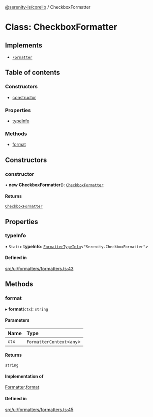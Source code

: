 [@serenity-is/corelib](../README.md) / CheckboxFormatter

# Class: CheckboxFormatter

## Implements

- [`Formatter`](../interfaces/Formatter.md)

## Table of contents

### Constructors

- [constructor](CheckboxFormatter.md#constructor)

### Properties

- [typeInfo](CheckboxFormatter.md#typeinfo)

### Methods

- [format](CheckboxFormatter.md#format)

## Constructors

### constructor

• **new CheckboxFormatter**(): [`CheckboxFormatter`](CheckboxFormatter.md)

#### Returns

[`CheckboxFormatter`](CheckboxFormatter.md)

## Properties

### typeInfo

▪ `Static` **typeInfo**: [`FormatterTypeInfo`](../README.md#formattertypeinfo)\<``"Serenity.CheckboxFormatter"``\>

#### Defined in

[src/ui/formatters/formatters.ts:43](https://github.com/serenity-is/serenity/blob/master/packages/corelib/src/ui/formatters/formatters.ts#L43)

## Methods

### format

▸ **format**(`ctx`): `string`

#### Parameters

| Name | Type |
| :------ | :------ |
| `ctx` | `FormatterContext`\<`any`\> |

#### Returns

`string`

#### Implementation of

[Formatter](../interfaces/Formatter.md).[format](../interfaces/Formatter.md#format)

#### Defined in

[src/ui/formatters/formatters.ts:45](https://github.com/serenity-is/serenity/blob/master/packages/corelib/src/ui/formatters/formatters.ts#L45)
